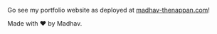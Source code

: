 Go see my portfolio website as deployed at [madhav-thenappan.com](https://madhav-thenappan.com/)!

Made with ❤️ by Madhav.
